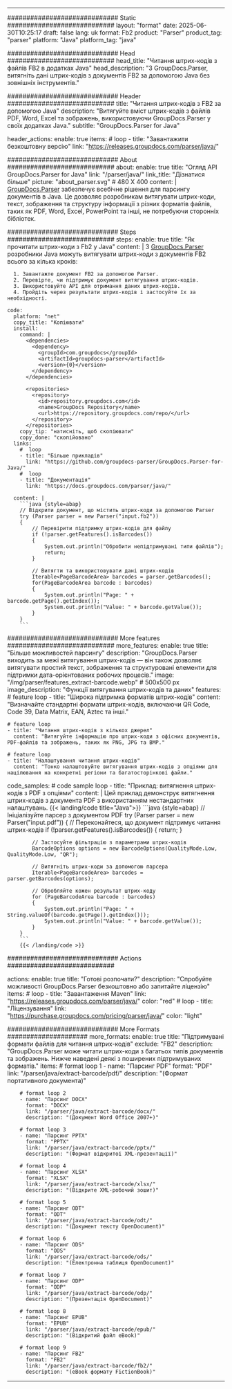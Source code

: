 


---
############################# Static ############################
layout: "format"
date:  2025-06-30T10:25:17
draft: false
lang: uk
format: Fb2
product: "Parser"
product_tag: "parser"
platform: "Java"
platform_tag: "java"

############################# Head ############################
head_title: "Читання штрих-кодів з файлів FB2 в додатках Java"
head_description: "З GroupDocs.Parser, витягніть дані штрих-кодів з документів FB2 за допомогою Java без зовнішніх інструментів."

############################# Header ############################
title: "Читання штрих-кодів з FB2 за допомогою Java" 
description: "Витягуйте вміст штрих-кодів з файлів PDF, Word, Excel та зображень, використовуючи GroupDocs.Parser у своїх додатках Java."
subtitle: "GroupDocs.Parser for Java" 

header_actions:
  enable: true
  items:
    #  loop
    - title: "Завантажити безкоштовну версію"
      link: "https://releases.groupdocs.com/parser/java/"
      
############################# About ############################
about:
    enable: true
    title: "Огляд API GroupDocs.Parser for Java"
    link: "/parser/java/"
    link_title: "Дізнатися більше"
    picture: "about_parser.svg" # 480 X 400
    content: |
       [GroupDocs.Parser](/parser/java/) забезпечує всебічне рішення для парсингу документів в Java. Це дозволяє розробникам витягувати штрих-коди, текст, зображення та структуру інформації з різних форматів файлів, таких як PDF, Word, Excel, PowerPoint та інші, не потребуючи сторонніх бібліотек.

############################# Steps ############################
steps:
    enable: true
    title: "Як прочитати штрих-коди з Fb2 у Java"
    content: |
      З [GroupDocs.Parser](/parser/java/) розробники Java можуть витягувати штрих-коди з документів FB2 всього за кілька кроків:
      
      1. Завантажте документ FB2 за допомогою Parser.
      2. Перевірте, чи підтримує документ витягування штрих-кодів.
      3. Використовуйте API для отримання даних штрих-кодів.
      4. Пройдіть через результати штрих-кодів і застосуйте їх за необхідності.
   
    code:
      platform: "net"
      copy_title: "Копіювати"
      install:
        command: |
          <dependencies>
            <dependency>
              <groupId>com.groupdocs</groupId>
              <artifactId>groupdocs-parser</artifactId>
              <version>{0}</version>
            </dependency>
          </dependencies>

          <repositories>
            <repository>
              <id>repository.groupdocs.com</id>
              <name>GroupDocs Repository</name>
              <url>https://repository.groupdocs.com/repo/</url>
            </repository>
          </repositories>
        copy_tip: "натисніть, щоб скопіювати"
        copy_done: "скопійовано"
      links:
        #  loop
        - title: "Більше прикладів"
          link: "https://github.com/groupdocs-parser/GroupDocs.Parser-for-Java/"
        #  loop
        - title: "Документація"
          link: "https://docs.groupdocs.com/parser/java/"
          
      content: |
        ```java {style=abap}
        // Відкрити документ, що містить штрих-коди за допомогою Parser
        try (Parser parser = new Parser("input.fb2"))
        {
            // Перевірити підтримку штрих-кодів для файлу
            if (!parser.getFeatures().isBarcodes())
            {
                System.out.println("Обробити непідтримувані типи файлів");
                return;
            }

            // Витягти та використовувати дані штрих-кодів
            Iterable<PageBarcodeArea> barcodes = parser.getBarcodes();
            for(PageBarcodeArea barcode : barcodes)
            {
                System.out.println("Page: " + barcode.getPage().getIndex());
                System.out.println("Value: " + barcode.getValue());
            }
        }
        ```            

############################# More features ############################
more_features:
  enable: true
  title: "Більше можливостей парсингу"
  description: "GroupDocs.Parser виходить за межі витягування штрих-кодів — він також дозволяє витягувати простий текст, зображення та структуровані елементи для підтримки дата-орієнтованих робочих процесів."
  image: "/img/parser/features_extract-barcode.webp" # 500x500 px
  image_description: "Функції витягування штрих-кодів та даних"
  features:
    # feature loop
    - title: "Широка підтримка форматів штрих-кодів"
      content: "Визначайте стандартні формати штрих-кодів, включаючи QR Code, Code 39, Data Matrix, EAN, Aztec та інші."

    # feature loop
    - title: "Читання штрих-кодів з кількох джерел"
      content: "Витягуйте інформацію про штрих-коди з офісних документів, PDF-файлів та зображень, таких як PNG, JPG та BMP."

    # feature loop
    - title: "Налаштування читання штрих-кодів"
      content: "Тонко налаштовуйте витягування штрих-кодів з опціями для націлювання на конкретні регіони та багатосторінкові файли."
      
  code_samples:
    # code sample loop
    - title: "Приклад: витягнення штрих-кодів з PDF з опціями"
      content: |
        Цей приклад демонструє витягнення штрих-кодів з документа PDF з використанням нестандартних налаштувань.
        {{< landing/code title="Java">}}
        ```java {style=abap}
        //  Ініціалізуйте парсер з документом PDF
        try (Parser parser = new Parser("input.pdf"))
        {
            // Переконайтеся, що документ підтримує читання штрих-кодів
            if (!parser.getFeatures().isBarcodes())
            {
                return;
            }

            // Застосуйте фільтрацію з параметрами штрих-кодів
            BarcodeOptions options = new BarcodeOptions(QualityMode.Low, QualityMode.Low, "QR");

            // Витягніть штрих-коди за допомогою парсера
            Iterable<PageBarcodeArea> barcodes = parser.getBarcodes(options);

            // Обробляйте кожен результат штрих-коду
            for (PageBarcodeArea barcode : barcodes)
            {
                System.out.println("Page: " + String.valueOf(barcode.getPage().getIndex()));
                System.out.println("Value: " + barcode.getValue());
            }
        }
        ```
        {{< /landing/code >}}


############################# Actions ############################

actions:
  enable: true
  title: "Готові розпочати?"
  description: "Спробуйте можливості GroupDocs.Parser безкоштовно або запитайте ліцензію"
  items:
    #  loop
    - title: "Завантаження Maven"
      link: "https://releases.groupdocs.com/parser/java/"
      color: "red"
        #  loop
    - title: "Ліцензування"
      link: "https://purchase.groupdocs.com/pricing/parser/java/"
      color: "light"


############################# More Formats #####################
more_formats:
    enable: true
    title: "Підтримувані формати файлів для читання штрих-кодів"
    exclude: "FB2"
    description: "GroupDocs.Parser може читати штрих-коди з багатьох типів документів та зображень. Нижче наведені деякі з поширених підтримуваних форматів."
    items: 
        # format loop 1
        - name: "Парсинг PDF"
          format: "PDF"
          link: "/parser/java/extract-barcode/pdf/"
          description: "(Формат портативного документа)"
          
        # format loop 2
        - name: "Парсинг DOCX"
          format: "DOCX"
          link: "/parser/java/extract-barcode/docx/"
          description: "(Документ Word Office 2007+)"
          
        # format loop 3
        - name: "Парсинг PPTX"
          format: "PPTX"
          link: "/parser/java/extract-barcode/pptx/"
          description: "(Формат відкритої XML-презентації)"
          
        # format loop 4
        - name: "Парсинг XLSX"
          format: "XLSX"
          link: "/parser/java/extract-barcode/xlsx/"
          description: "(Відкрите XML-робочий зошит)"
          
        # format loop 5
        - name: "Парсинг ODT"
          format: "ODT"
          link: "/parser/java/extract-barcode/odt/"
          description: "(Документ тексту OpenDocument)"
          
        # format loop 6
        - name: "Парсинг ODS"
          format: "ODS"
          link: "/parser/java/extract-barcode/ods/"
          description: "(Електронна таблиця OpenDocument)"
          
        # format loop 7
        - name: "Парсинг ODP"
          format: "ODP"
          link: "/parser/java/extract-barcode/odp/"
          description: "(Презентація OpenDocument)"
          
        # format loop 8
        - name: "Парсинг EPUB"
          format: "EPUB"
          link: "/parser/java/extract-barcode/epub/"
          description: "(Відкритий файл eBook)"
          
        # format loop 9
        - name: "Парсинг FB2"
          format: "FB2"
          link: "/parser/java/extract-barcode/fb2/"
          description: "(eBook формату FictionBook)"
         
          

---